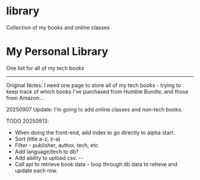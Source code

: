 # library
Collection of my books and online classes

# My Personal Library
One list for all of my tech books

---
Original Notes:
I need one page to store all of my tech books - trying to keep track of which books I've purchased from Humble Bundle, and those from Amazon...

20250907 Update: I'm going to add online classes and non-tech books.

TODO 20250913: 
* When doing the front-end, add index to go directly to alpha start.
* Sort (title a-z, z-a)
* Filter - publisher, author, tech, etc
* Add language/tech to db? 
* Add ability to upload csv.
--
* Call api to retrieve book data - loop through db data to retieve and update each row.
